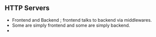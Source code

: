 ## HTTP Servers 

- Frontend and Backend ; frontend talks to backend via middlewares.
- Some are simply frontend and some are simply backend.
- 